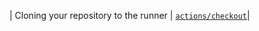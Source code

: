 | Cloning your repository to the runner | [`actions/checkout`](https://github.com/actions/checkout)|
